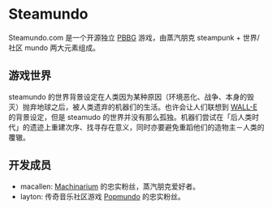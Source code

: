 # Steamundo

Steamundo.com 是一个开源独立 [PBBG](http://allenkung.com/pbbg/) 游戏，由蒸汽朋克 steampunk + 世界/社区 mundo 两大元素组成。

## 游戏世界

steamundo 的世界背景设定在人类因为某种原因（环境恶化、战争、本身的毁灭）抛弃地球之后，被人类遗弃的机器们的生活。也许会让人们联想到 [WALL-E](https://en.wikipedia.org/wiki/WALL-E) 的背景设定，但是 steamudo 的世界并没有那么孤独。机器们尝试在「后人类时代」的遗迹上重建次序、找寻存在意义，同时亦要避免重蹈他们的造物主－人类的覆辙。

## 开发成员

- macallen: [Machinarium](http://machinarium.net) 的忠实粉丝，蒸汽朋克爱好者。
- layton: 传奇音乐社区游戏 [Popmundo](http://www.popmundo.com) 的忠实粉丝。
